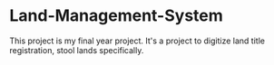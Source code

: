 # Land-Management-System
This project is my final year project. It's a project to digitize land title registration, stool lands specifically.

